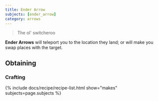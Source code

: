 ```yaml
---
title: Ender Arrow
subjects: [ender_arrow]
category: arrows
---
```

> The ol' switcheroo

**Ender Arrows** will teleport you to the location they land; or will make you
swap places with the target.

Obtaining
---------

### Crafting

{% include docs/recipe/recipe-list.html show="makes" subjects=page.subjects %}